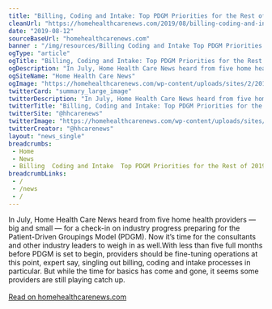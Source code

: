 ```yaml
--- 
title: "Billing, Coding and Intake: Top PDGM Priorities for the Rest of 2019"
cleanUrl: "https://homehealthcarenews.com/2019/08/billing-coding-and-intake-top-pdgm-priorities-for-the-rest-of-2019/"
date: "2019-08-12"
sourceBaseUrl: "homehealthcarenews.com"
banner : "/img/resources/Billing Coding and Intake Top PDGM Priorities for the Rest of 2019.png"
ogType: "article"
ogTitle: "Billing, Coding and Intake: Top PDGM Priorities for the Rest of 2019 - Home Health Care News"
ogDescription: "In July, Home Health Care News heard from five home health providers  big and small  for a check-in on industry progress preparing for the Patient-Driven Groupings Model (PDGM). Now its time for the consultants and other industry leaders to weigh in as well. With less than five full months before PDGM is set "
ogSiteName: "Home Health Care News"
ogImage: "https://homehealthcarenews.com/wp-content/uploads/sites/2/2019/08/checklist-2077022_1920.jpg"
twitterCard: "summary_large_image"
twitterDescription: "In July, Home Health Care News heard from five home health providers  big and small  for a check-in on industry progress preparing for the Patient-Driven Groupings Model (PDGM). Now its time for the consultants and other industry leaders to weigh in as well. With less than five full months before PDGM is set []"
twitterTitle: "Billing, Coding and Intake: Top PDGM Priorities for the Rest of 2019 - Home Health Care News"
twitterSite: "@hhcarenews"
twitterImage: "https://homehealthcarenews.com/wp-content/uploads/sites/2/2019/08/checklist-2077022_1920.jpg"
twitterCreator: "@hhcarenews"
layout: "news_single"
breadcrumbs:
 - Home
 - News
 - Billing  Coding and Intake  Top PDGM Priorities for the Rest of 2019
breadcrumbLinks:
 - / 
 - /news
 - / 
---
```

In July, Home Health Care News heard from five home health providers — big and small — for a check-in on industry progress preparing for the Patient-Driven Groupings Model (PDGM). Now it’s time for the consultants and other industry leaders to weigh in as well.With less than five full months before PDGM is set to begin, providers should be fine-tuning operations at this point, expert say, singling out billing, coding and intake processes in particular. But while the time for basics has come and gone, it seems some providers are still playing catch up.<br><br><a href="https://homehealthcarenews.com/2019/08/billing-coding-and-intake-top-pdgm-priorities-for-the-rest-of-2019/">Read on homehealthcarenews.com</a>
